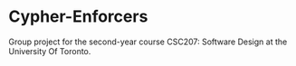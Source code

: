 # Cypher-Enforcers
Group project for the second-year course CSC207: Software Design at the University Of Toronto.
